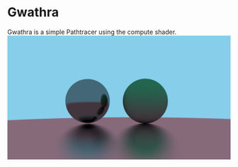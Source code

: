 # Gwathra
Gwathra is a simple Pathtracer using the compute shader.
![](https://github.com/schuetzda/Gwathra/blob/main/pictures/GwathraScreenshot1.PNG?raw=true)
